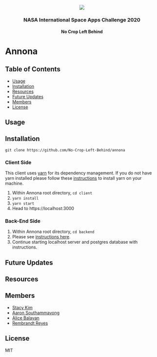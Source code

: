 <p align="center">
  <img src="https://i.ibb.co/FztXYL8/annona.png"/>
  <h3 align="center">NASA International Space Apps Challenge 2020</h3>
  <h4 align="center">No Crop Left Behind</h4>
</p>

# Annona

## Table of Contents

- [Usage](#usage)
- [Installation](#installation)
- [Resources](#resources)
- [Future Updates](#future-updates)
- [Members](#members)
- [License](#license)

## Usage

## Installation
`git clone https://github.com/No-Crop-Left-Behind/annona`

### Client Side
This client uses [yarn](https://classic.yarnpkg.com/en/) for its dependency management.
If you do not have yarn installed please follow these [instructions](https://classic.yarnpkg.com/en/) to install yarn on your machine.

1. Within Annona root directory, `cd client`
2. `yarn install`
3. `yarn start`
4. Head to https://localhost:3000

### Back-End Side
1. Within Annona root directory, `cd backend`
2. Please see [instructions here](https://github.com/No-Crop-Left-Behind/no-food-left-behind-server).
3. Continue starting localhost server and postgres database with instructions.

## Future Updates

## Resources

## Members

- [Stacy Kim](https://github.com/kimstacy)
- [Aaron Southammavong](https://github.com/aaronsomo)
- [Alice Balayan](https://github.com/alicebalayan)
- [Rembrandt Reyes](https://github.com/rembrandtreyes)

## License

MIT
